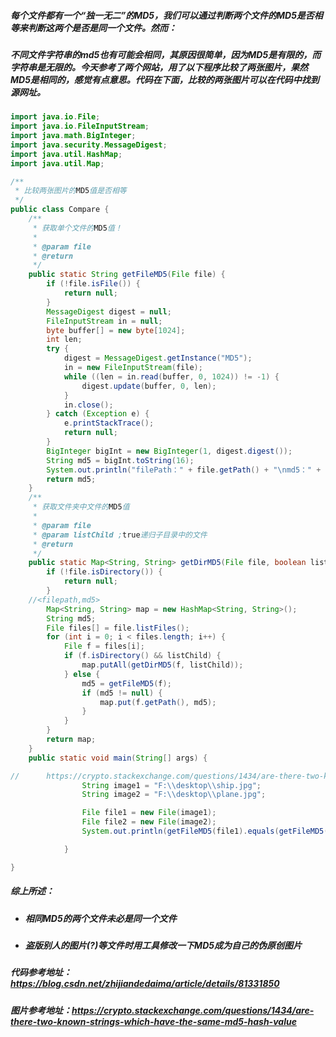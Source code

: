 ##### 每个文件都有一个“独一无二”的MD5，我们可以通过判断两个文件的MD5是否相等来判断这两个是否是同一个文件。然而：
##### 不同文件字符串的md5也有可能会相同，其原因很简单，因为MD5是有限的，而字符串是无限的。今天参考了两个网站，用了以下程序比较了两张图片，果然MD5是相同的，感觉有点意思。代码在下面，比较的两张图片可以在代码中找到源网址。
```java
import java.io.File;
import java.io.FileInputStream;
import java.math.BigInteger;
import java.security.MessageDigest;
import java.util.HashMap;
import java.util.Map;

/**
 * 比较两张图片的MD5值是否相等
 */
public class Compare {
    /**
     * 获取单个文件的MD5值！
     *
     * @param file
     * @return
     */
    public static String getFileMD5(File file) {
        if (!file.isFile()) {
            return null;
        }
        MessageDigest digest = null;
        FileInputStream in = null;
        byte buffer[] = new byte[1024];
        int len;
        try {
            digest = MessageDigest.getInstance("MD5");
            in = new FileInputStream(file);
            while ((len = in.read(buffer, 0, 1024)) != -1) {
                digest.update(buffer, 0, len);
            }
            in.close();
        } catch (Exception e) {
            e.printStackTrace();
            return null;
        }
        BigInteger bigInt = new BigInteger(1, digest.digest());
        String md5 = bigInt.toString(16);
        System.out.println("filePath：" + file.getPath() + "\nmd5：" + md5);
        return md5;
    }
    /**
     * 获取文件夹中文件的MD5值
     *
     * @param file
     * @param listChild ;true递归子目录中的文件
     * @return
     */
    public static Map<String, String> getDirMD5(File file, boolean listChild) {
        if (!file.isDirectory()) {
            return null;
        }
    //<filepath,md5>
        Map<String, String> map = new HashMap<String, String>();
        String md5;
        File files[] = file.listFiles();
        for (int i = 0; i < files.length; i++) {
            File f = files[i];
            if (f.isDirectory() && listChild) {
                map.putAll(getDirMD5(f, listChild));
            } else {
                md5 = getFileMD5(f);
                if (md5 != null) {
                    map.put(f.getPath(), md5);
                }
            }
        }
        return map;
    }
    public static void main(String[] args) {

//      https://crypto.stackexchange.com/questions/1434/are-there-two-known-strings-which-have-the-same-md5-hash-value
                String image1 = "F:\\desktop\\ship.jpg";
                String image2 = "F:\\desktop\\plane.jpg";

                File file1 = new File(image1);
                File file2 = new File(image2);
                System.out.println(getFileMD5(file1).equals(getFileMD5(file2))?"两张图片MD5相同":"两张图片MD5不相同");

            }

}
```
##### 综上所述：
* ##### 相同MD5的两个文件未必是同一个文件
* ##### 盗版别人的图片(?)等文件时用工具修改一下MD5成为自己的伪原创图片

##### 代码参考地址：https://blog.csdn.net/zhijiandedaima/article/details/81331850
##### 图片参考地址：https://crypto.stackexchange.com/questions/1434/are-there-two-known-strings-which-have-the-same-md5-hash-value
